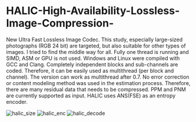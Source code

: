# HALIC-High-Availability-Lossless-Image-Compression-
New Ultra Fast Lossless Image Codec.
This study, especially large-sized photographs (RGB 24 bit) are targeted, but also suitable for other types of images. I tried to find the middle way for all. Fully one thread is running and SIMD, ASM or GPU is not used. Windows and Linux were compiled with GCC and Clang. Completely independent blocks and sub-channels are coded. Therefore, it can be easily used as multithread (per block and channel). The version can work as multithread after 0.7. No error correction or content modeling method was used in the estimation process. Therefore, there are many residual data that needs to be compressed. PPM and PNM are currently supported as input. HALIC uses ANS(FSE) as an entropy encoder.

![halic_size](https://github.com/Hakan-Abbas/HALIC-High-Availability-Lossless-Image-Compression-/assets/158841237/50a5ddc1-0cc5-4d75-aedb-8304d5389609)
![halic_enc](https://github.com/Hakan-Abbas/HALIC-High-Availability-Lossless-Image-Compression-/assets/158841237/d9f98a58-5238-478b-a5d9-6638340b8157)
![halic_decode](https://github.com/Hakan-Abbas/HALIC-High-Availability-Lossless-Image-Compression-/assets/158841237/083223b4-706a-4531-999d-9ebaff851bf9)
